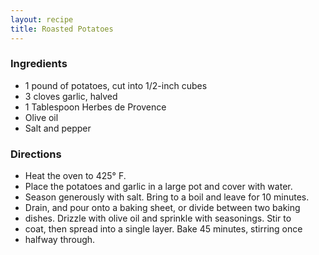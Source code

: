 ```yaml
---
layout: recipe
title: Roasted Potatoes
---
```


### Ingredients

* 1 pound of potatoes, cut into 1/2-inch cubes
* 3 cloves garlic, halved
* 1 Tablespoon Herbes de Provence
* Olive oil
* Salt and pepper

### Directions

* Heat the oven to 425° F.
* Place the potatoes and garlic in a large pot and cover with water.
* Season generously with salt. Bring to a boil and leave for 10 minutes.
* Drain, and pour onto a baking sheet, or divide between two baking
* dishes. Drizzle with olive oil and sprinkle with seasonings. Stir to
* coat, then spread into a single layer. Bake 45 minutes, stirring once
* halfway through.

